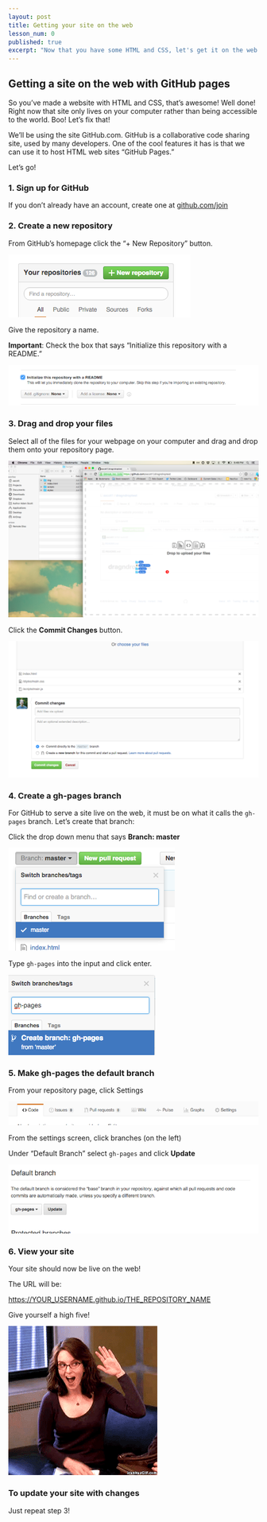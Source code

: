 ```yaml
---
layout: post
title: Getting your site on the web
lesson_num: 0
published: true
excerpt: "Now that you have some HTML and CSS, let's get it on the web with GitHub."
---
```


## Getting a site on the web with GitHub pages

So you’ve made a website with HTML and CSS, that’s awesome! Well done! Right now that site only lives on your computer rather than being accessible to the world. Boo! Let’s fix that!

We’ll be using the site GitHub.com. GitHub is a collaborative code sharing site, used by many developers. One of the cool features it has is that we can use it to host HTML web sites “GitHub Pages.”

Let’s go!

### 1. Sign up for GitHub

If you don’t already have an account, create one at [github.com/join](https://github.com/join)

### 2. Create a new repository

From GitHub’s homepage click the “+ New Repository” button.

![](/lesson_files/gh-pages/02-button.png)

Give the repository a name.

**Important**: Check the box that says “Initialize this repository with a README.”

![](/lesson_files/gh-pages/02-readme.png)

### 3. Drag and drop your files

Select all of the files for your webpage on your computer and drag and drop them onto your repository page.

![](/lesson_files/gh-pages/03-drag.png)

Click the **Commit Changes** button.

![](/lesson_files/gh-pages/03-commit.png)

### 4. Create a gh-pages branch

For GitHub to serve a site live on the web, it must be on what it calls the `gh-pages` branch. Let’s create that branch:

Click the drop down menu that says **Branch: master**

![](/lesson_files/gh-pages/04-branch1.png)

Type `gh-pages` into the input and click enter.

![](/lesson_files/gh-pages/04-branch2.png)

### 5. Make gh-pages the default branch

From your repository page, click Settings

![](/lesson_files/gh-pages/05-menu.png)

From the settings screen, click branches (on the left)

Under “Default Branch” select `gh-pages` and click **Update**

![](/lesson_files/gh-pages/05-default.png)

### 6. View your site

Your site should now be live on the web!

The URL will be:

https://YOUR_USERNAME.github.io/THE_REPOSITORY_NAME

Give yourself a high five!

![](/lesson_files/gh-pages/five.gif)

### To update your site with changes

Just repeat step 3!
